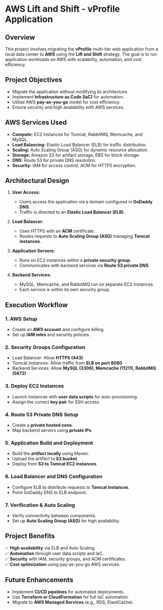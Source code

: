 # AWS Lift and Shift - vProfile Application

## Overview
This project involves migrating the **vProfile** multi-tier web application from a local data center to **AWS** using the **Lift and Shift** strategy. The goal is to run application workloads on AWS with scalability, automation, and cost efficiency.

## Project Objectives
- Migrate the application without modifying its architecture.
- Implement **Infrastructure as Code (IaC)** for automation.
- Utilize AWS **pay-as-you-go** model for cost efficiency.
- Ensure security and high availability with AWS services.

## AWS Services Used
- **Compute:** EC2 instances for Tomcat, RabbitMQ, Memcache, and MySQL.
- **Load Balancing:** Elastic Load Balancer (ELB) for traffic distribution.
- **Scaling:** Auto Scaling Group (ASG) for dynamic resource allocation.
- **Storage:** Amazon S3 for artifact storage, EBS for block storage.
- **DNS:** Route 53 for private DNS resolution.
- **Security:** IAM for access control, ACM for HTTPS encryption.

## Architectural Design
1. **User Access:**
   - Users access the application via a domain configured in **GoDaddy DNS**.
   - Traffic is directed to an **Elastic Load Balancer (ELB)**.

2. **Load Balancer:**
   - Uses HTTPS with an **ACM** certificate.
   - Routes requests to **Auto Scaling Group (ASG)** managing **Tomcat instances**.

3. **Application Servers:**
   - Runs on EC2 instances within a **private security group**.
   - Communicates with backend services via **Route 53 private DNS**.

4. **Backend Services:**
   - MySQL, Memcache, and RabbitMQ run on separate EC2 instances.
   - Each service is within its own security group.

## Execution Workflow
### **1. AWS Setup**
- Create an **AWS account** and configure billing.
- Set up **IAM roles** and security policies.

### **2. Security Groups Configuration**
- Load Balancer: Allow **HTTPS (443)**
- Tomcat Instances: Allow traffic from **ELB on port 8080**
- Backend Services: Allow **MySQL (3306), Memcache (11211), RabbitMQ (5672)**

### **3. Deploy EC2 Instances**
- Launch instances with **user data scripts** for auto-provisioning.
- Assign the correct **key pair** for SSH access.

### **4. Route 53 Private DNS Setup**
- Create a **private hosted zone**.
- Map backend servers using **private IPs**.

### **5. Application Build and Deployment**
- Build the **artifact locally** using Maven.
- Upload the artifact to **S3 bucket**.
- Deploy from **S3 to Tomcat EC2 instances**.

### **6. Load Balancer and DNS Configuration**
- Configure ELB to distribute requests to **Tomcat instances**.
- Point GoDaddy DNS to ELB endpoint.

### **7. Verification & Auto Scaling**
- Verify connectivity between components.
- Set up **Auto Scaling Group (ASG)** for high availability.

## Project Benefits
✅ **High availability** via ELB and Auto Scaling.  
✅ **Automation** through user data scripts and IaC.  
✅ **Security** with IAM, security groups, and ACM certificates.  
✅ **Cost optimization** using pay-as-you-go AWS services.  

## Future Enhancements
- Implement **CI/CD pipelines** for automated deployments.
- Use **Terraform or CloudFormation** for full IaC automation.
- Migrate to **AWS Managed Services** (e.g., RDS, ElastiCache).

